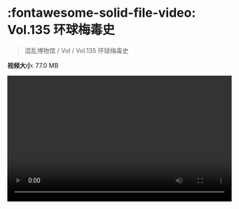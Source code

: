 # :fontawesome-solid-file-video: Vol.135 环球梅毒史

> 混乱博物馆 / Vol / Vol.135 环球梅毒史

**视频大小**: 77.0 MB

<video id="V-99a11327a0e569ec68a9f24a49ada37d" width="512" height="288" preload="none" playsinline webkit-playsinline></video>